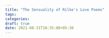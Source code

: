```yaml
---
title: "The Sensuality of Rilke's Love Poems"
tags:
categories: 
draft: true
date: 2021-08-31T10:35:08+05:30
---
```




